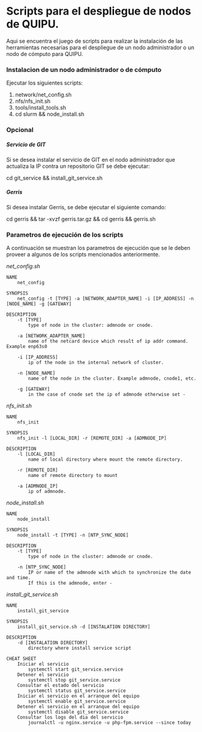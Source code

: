 # Scripts para el despliegue de nodos de QUIPU.

Aqui se encuentra el juego de scripts para realizar la instalación de las herramientas necesarias para el despliegue de un nodo administrador o un nodo de cómputo para QUIPU.

### Instalacion de un nodo administrador o de cómputo
Ejecutar los siguientes scripts:
1. network/net_config.sh
2. nfs/nfs_init.sh
3. tools/install_tools.sh
4. cd slurm && node_install.sh

### Opcional

##### Servicio de GIT
Si se desea instalar el servicio de GIT en el nodo administrador que actualiza la IP contra un repositorio GIT se debe ejecutar:

cd git_service && install_git_service.sh

##### Gerris
Si desea instalar Gerris, se debe ejecutar el siguiente comando:

cd gerris && tar -xvzf gerris.tar.gz && cd gerris && gerris.sh

### Parametros de ejecución de los scripts
A continuación se muestran los parametros de ejecución que se le deben proveer a algunos de los scripts mencionados anteriormente.

*net_config.sh*

	NAME
		net_config

	SYNOPSIS
		net_config -t [TYPE] -a [NETWORK_ADAPTER_NAME] -i [IP_ADDRESS] -n [NODE_NAME] -g [GATEWAY]

	DESCRIPTION
		-t [TYPE]
			type of node in the cluster: admnode or cnode.

		-a [NETWORK_ADAPTER_NAME]
			name of the netcard device which result of ip addr command. Example enp63s0

		-i [IP_ADDRESS]
			ip of the node in the internal network of cluster.

		-n [NODE_NAME]
			name of the node in the cluster. Example admnode, cnode1, etc.

		-g [GATEWAY]
			in the case of cnode set the ip of admnode otherwise set -

*nfs_init.sh*

	NAME
		nfs_init

	SYNOPSIS
		nfs_init -l [LOCAL_DIR] -r [REMOTE_DIR] -a [ADMNODE_IP]

	DESCRIPTION
		-l [LOCAL_DIR]
			name of local directory where mount the remote directory.

		-r [REMOTE_DIR]
			name of remote directory to mount

		-a [ADMNODE_IP]
			ip of admnode.

*node_install.sh*

	NAME
		node_install

	SYNOPSIS
		node_install -t [TYPE] -n [NTP_SYNC_NODE]

	DESCRIPTION
		-t [TYPE]
			type of node in the cluster: admnode or cnode.

		-n [NTP_SYNC_NODE]
			IP or name of the admnode with which to synchronize the date and time.
			If this is the admnode, enter -

*install_git_service.sh*

	NAME
		install_git_service

	SYNOPSIS
		install_git_service.sh -d [INSTALATION DIRECTORY]

	DESCRIPTION
		-d [INSTALATION DIRECTORY]
			directory where install service script

	CHEAT SHEET
		Iniciar el servicio
			systemctl start git_service.service
		Detener el servicio
			systemctl stop git_service.service
		Consultar el estado del servicio
			systemctl status git_service.service
		Iniciar el servicio en el arranque del equipo
			systemctl enable git_service.service
		Detener el servicio en el arranque del equipo
			systemctl disable git_service.service
		Consultar los logs del dia del servicio
			journalctl -u nginx.service -u php-fpm.service --since today

